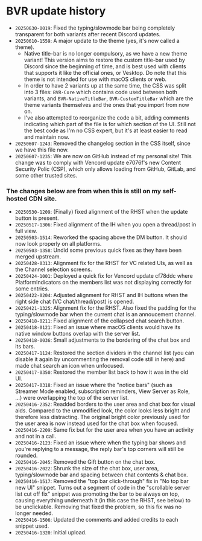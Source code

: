 # BVR update history 
- `20250630-0019`: Fixed the typing/slowmode bar being completely transparent for both variants after recent Discord updates. 
- `20250610-1559`: A major update to the theme (yes, it's now called a theme). 
  - Native title-bar is no longer compulsory, as we have a new theme variant! This version aims to restore the custom title-bar used by Discord since the beginning of time, and is best used with clients that supports it like the official ones, or Vesktop. Do note that this theme is not intended for use with macOS clients or web. 
  - In order to have 2 variants up at the same time, the CSS was split into 3 files: `BVR-Core` which contains code used between both variants, and `BVR-NativeTitleBar`, `BVR-CustomTitleBar` which are the theme variants themselves and the ones that you import from now on. 
  - I've also attempted to reorganize the code a bit, adding comments indicating which part of the file is for which section of the UI. Still not the best code as I'm no CSS expert, but it's at least easier to read and maintain now. 
- `20250607-1243`: Removed the changelog section in the CSS itself, since we have this file now.
- `20250607-1235`: We are now on GitHub instead of my personal site! This change was to comply with Vencord update e7076f's new Content Security Polic (CSP), which only allows loading from GitHub, GitLab, and some other trusted sites. 
### The changes below are from when this is still on my self-hosted CDN site. 
- `20250530-1209`: (Finally) fixed alignment of the RHST when the update button is present. 
- `20250517-1306`: Fixed alignment of the IH when you open a thread/post in full view. 
- `20250503-1514`: Reworked the spacing above the DM button. It should now look properly on all platforms. 
- `20250503-1358`: Undid some previous quick fixes as they have been merged upstream.
- `20250428-0313`: Alignment fix for the RHST for VC related UIs, as well as the Channel selection screens.
- `20250424-1001`: Deployed a quick fix for Vencord update cf78ddc where PlatformIndicators on the members list was not displaying correctly for some entries.
- `20250422-0204`: Adjusted alignment for RHST and IH buttons when the right side chat (VC chat/thread/post) is opened.
- `20250421-1325`: Alignment fix for the RHST. Also fixed the padding for the typing/slowmode bar when the current chat is an annoucement channel.
- `20250418-0211`: Fixed alignment of the collapsed chat search button.
- `20250418-0121`: Fixed an issue where macOS clients would have its native window buttons overlap with the server list.
- `20250418-0036`: Small adjustments to the bordering of the chat box and its bars.
- `20250417-1124`: Restored the section dividers in the channel list (you can disable it again by uncommenting the removal code still in here) and made chat search an icon when unfocused.
- `20250417-0350`: Restored the member list back to how it was in the old UI.
- `20250417-0318`: Fixed an issue where the "notice bars" (such as Streamer Mode enabled, subscription reminders, View Server as Role, ...) were overlapping the top of the server list.
- `20250416-2352`: Readded borders to the user area and chat box for visual aids. Compared to the unmodified look, the color looks less bright and therefore less distracting. The original bright color previously used for the user area is now instead used for the chat box when focused.
- `20250416-2209`: Same fix but for the user area when you have an activity and not in a call.
- `20250416-2123`: Fixed an issue where when the typing bar shows and you're replying to a message, the reply bar's top corners will still be rounded.
- `20250416-2045`: Removed the Gift button on the chat box.
- `20250416-2022`: Shrunk the size of the chat box, user area, typing/slowmode bar and spacing between chat contents & chat box. 
- `20250416-1517`: Removed the "top bar click-through" fix in "No top bar new UI" snippet.  Turns out a segment of code in the "scrollable server list cut off fix" snippet was promoting the bar to be always on top, causing everything underneath it (in this case the RHST, see below) to be unclickable. Removing that fixed the problem, so this fix was no longer needed.
- `20250416-1506`: Updated the comments and added credits to each snippet used.
- `20250416-1320`: Initial upload.
